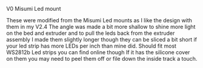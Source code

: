 V0 Misumi Led mount 

These were modified from the Misumi Led mounts as I like the design with them in my V2.4
The angle was made a bit more shallow to shine more light on the bed and extruder and to pull the leds back from the extruder assembly
I made them slightly longer though they can be sliced a bit short if your led strip has more LEDs per inch than mine did. 
Should fit most WS2812b Led strips you can find online though If it has the silicone cover on them you may need to peel them off or file down the inside track a touch.
